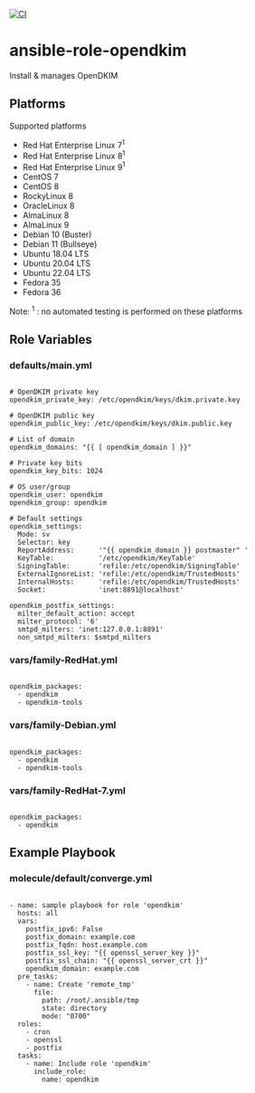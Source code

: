 [![CI](https://github.com/de-it-krachten/ansible-role-opendkim/workflows/CI/badge.svg?event=push)](https://github.com/de-it-krachten/ansible-role-opendkim/actions?query=workflow%3ACI)


# ansible-role-opendkim

Install & manages OpenDKIM 


## Platforms

Supported platforms

- Red Hat Enterprise Linux 7<sup>1</sup>
- Red Hat Enterprise Linux 8<sup>1</sup>
- Red Hat Enterprise Linux 9<sup>1</sup>
- CentOS 7
- CentOS 8
- RockyLinux 8
- OracleLinux 8
- AlmaLinux 8
- AlmaLinux 9
- Debian 10 (Buster)
- Debian 11 (Bullseye)
- Ubuntu 18.04 LTS
- Ubuntu 20.04 LTS
- Ubuntu 22.04 LTS
- Fedora 35
- Fedora 36

Note:
<sup>1</sup> : no automated testing is performed on these platforms

## Role Variables
### defaults/main.yml
<pre><code>
# OpenDKIM private key
opendkim_private_key: /etc/opendkim/keys/dkim.private.key

# OpenDKIM public key
opendkim_public_key: /etc/opendkim/keys/dkim.public.key

# List of domain
opendkim_domains: "{{ [ opendkim_domain ] }}"

# Private key bits
opendkim_key_bits: 1024

# OS user/group
opendkim_user: opendkim
opendkim_group: opendkim

# Default settings
opendkim_settings:
  Mode: sv
  Selector: key
  ReportAddress:      '"{{ opendkim_domain }} postmaster" <postmaster@{{ opendkim_domain }}>'
  KeyTable:           '/etc/opendkim/KeyTable'
  SigningTable:       'refile:/etc/opendkim/SigningTable'
  ExternalIgnoreList: 'refile:/etc/opendkim/TrustedHosts'
  InternalHosts:      'refile:/etc/opendkim/TrustedHosts'
  Socket:             'inet:8891@localhost'

opendkim_postfix_settings:
  milter_default_action: accept
  milter_protocol: '6'
  smtpd_milters: 'inet:127.0.0.1:8891'
  non_smtpd_milters: $smtpd_milters
</pre></code>

### vars/family-RedHat.yml
<pre><code>
opendkim_packages:
  - opendkim
  - opendkim-tools
</pre></code>

### vars/family-Debian.yml
<pre><code>
opendkim_packages:
  - opendkim
  - opendkim-tools
</pre></code>

### vars/family-RedHat-7.yml
<pre><code>
opendkim_packages:
  - opendkim
</pre></code>



## Example Playbook
### molecule/default/converge.yml
<pre><code>
- name: sample playbook for role 'opendkim'
  hosts: all
  vars:
    postfix_ipv6: False
    postfix_domain: example.com
    postfix_fqdn: host.example.com
    postfix_ssl_key: "{{ openssl_server_key }}"
    postfix_ssl_chain: "{{ openssl_server_crt }}"
    opendkim_domain: example.com
  pre_tasks:
    - name: Create 'remote_tmp'
      file:
        path: /root/.ansible/tmp
        state: directory
        mode: "0700"
  roles:
    - cron
    - openssl
    - postfix
  tasks:
    - name: Include role 'opendkim'
      include_role:
        name: opendkim
</pre></code>
